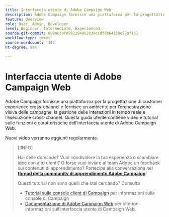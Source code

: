 ```yaml
---
title: Interfaccia utente di Adobe Campaign Web
description: Adobe Campaign fornisce una piattaforma per la progettazione di customer experience cross-channel e fornisce un ambiente per l’orchestrazione visiva delle campagne, la gestione delle interazioni in tempo reale e l’esecuzione cross-channel. Questa guida utente contiene video e tutorial sulle funzioni e caratteristiche dell’interfaccia utente di Adobe Campaign Web.
feature: Overview
role: User, Admin, Developer
level: Beginner, Intermediate, Experienced
source-git-commit: 608accefe961294852839ccdf8b64150e77af1b1
workflow-type: tm+mt
source-wordcount: '184'
ht-degree: 99%

---
```


# Interfaccia utente di Adobe Campaign Web

Adobe Campaign fornisce una piattaforma per la progettazione di customer experience cross-channel e fornisce un ambiente per l’orchestrazione visiva delle campagne, la gestione delle interazioni in tempo reale e l’esecuzione cross-channel. Questa guida utente contiene video e tutorial sulle funzioni e caratteristiche dell’interfaccia utente di Adobe Campaign Web.

Nuovi video verranno aggiunti regolarmente.

>[!INFO]
> 
> Hai delle domande? Vuoi condividere la tua esperienza o scambiare idee con altri utenti? O forse vuoi inviare al team Adobe un feedback sui contenuti di apprendimento? Partecipa alla conversazione nel **[thread della community di apprendimento Adobe Campaign](https://experienceleaguecommunities.adobe.com:443/t5/adobe-campaign-classic/join-the-discussion-on-adobe-campaign-learning/td-p/419096)**!
>
>
> Questi tutorial non sono quelli che stai cercando?
> Consulta
> 
> * [Tutorial sulla console client di Campaign](https://experienceleague.adobe.com/docs/campaign-learn/tutorials/overview.html?lang=it) per informazioni sulla console di Campaign
> * [Documentazione di Adobe Campaign Web](https://experienceleague.adobe.com/docs/campaign-web/v8/campaign-web-home.html) per ulteriori informazioni sull’interfaccia utente di Campaign Web.

<div id="recs-overview-body-1"></div>
<div id="recs-overview-body-2"></div>
<div id="recs-overview-body-3"></div>
<div id="recs-overview-body-4"></div>
<div id="recs-overview-body-5"></div>
<div id="recs-overview-body-6"></div>

<div id="staff-picks-section">
</div>
